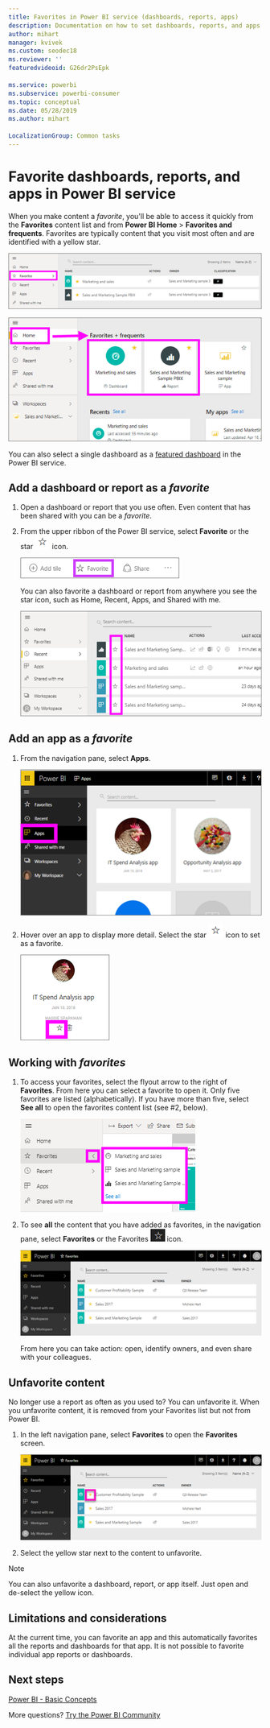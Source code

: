 ```yaml
---
title: Favorites in Power BI service (dashboards, reports, apps)
description: Documentation on how to set dashboards, reports, and apps as favorites in Power BI service
author: mihart
manager: kvivek
ms.custom: seodec18
ms.reviewer: ''
featuredvideoid: G26dr2PsEpk

ms.service: powerbi
ms.subservice: powerbi-consumer
ms.topic: conceptual
ms.date: 05/28/2019
ms.author: mihart

LocalizationGroup: Common tasks
---
```

# Favorite dashboards, reports, and apps in Power BI service
When you make content a *favorite*,  you'll be able to access it quickly from the **Favorites** content list and from **Power BI Home** > **Favorites and frequents**.  Favorites are typically  content that you visit most often and are identified with a yellow star.

   ![Favorite icon](./media/end-user-favorite/power-bi-favorite-nav.png)

   ![Favorite icon](./media/end-user-favorite/power-bi-home.png)

You can also select a single dashboard as a [featured dashboard](end-user-featured.md) in the Power BI service.

## Add a dashboard or report as a *favorite*

1. Open a dashboard or report that you use often. Even content that has been shared with you can be a *favorite*.

2. From the upper ribbon of the Power BI service, select **Favorite** or the star ![star icon](./media/end-user-favorite/power-bi-favorite-icon.png)  icon.
   
   ![Favorite icon](./media/end-user-favorite/powerbi-dashboard-favorite.png)
   
   You can also favorite a dashboard or report from anywhere you see the star icon, such as Home, Recent, Apps, and Shared with me. 
   
   ![Dashboard tab with yellow star](./media/end-user-favorite/power-bi-recent.png)

## Add an app as a *favorite*

1. From the navigation pane, select **Apps**.

   ![dashboard](./media/end-user-favorite/power-bi-favorite-apps.png)

2. Hover over an app to display more detail.  Select the star ![star icon](./media/end-user-favorite/power-bi-favorite-icon.png)  icon to set as a favorite.
   
   ![hover over app](./media/end-user-favorite/power-bi-favorite-app.png)

## Working with *favorites*
1. To access your favorites, select the flyout arrow to the right of **Favorites**.  From here you can select a favorite to open it. Only five favorites are listed (alphabetically). If you have more than five, select **See all** to open the favorites content list (see #2, below). 
   
   ![Favorites flyout](./media/end-user-favorite/power-bi-favorite-flyout.png)
2. To see **all** the content that you have added as favorites, in the navigation pane, select **Favorites** or the Favorites ![star icon](./media/end-user-favorite/power-bi-favorites-icon.png)  icon.  
   
    ![favorite window](./media/end-user-favorite/power-bi-favorites-screen.png)
   
   From here you can take action: open, identify owners, and even share with your colleagues.

## Unfavorite content
No longer use a report as often as you used to?  You can unfavorite it. When you unfavorite content, it is removed from your Favorites list but not from Power BI.

1. In the left navigation pane, select **Favorites** to open the **Favorites** screen.
   
   ![Favorites screen](./media/end-user-favorite/power-bi-unfavorites-screen.png)
2. Select the yellow star next to the content to unfavorite.

> [!NOTE]
> You can also unfavorite a dashboard, report, or app itself. Just open and de-select the yellow icon.   
> 
> 
## Limitations and considerations
At the current time, you can favorite an app and this automatically favorites all the reports and dashboards for that app. It is not possible to favorite individual app reports or dashboards. 

## Next steps
[Power BI - Basic Concepts](end-user-basic-concepts.md)

More questions? [Try the Power BI Community](http://community.powerbi.com/)

